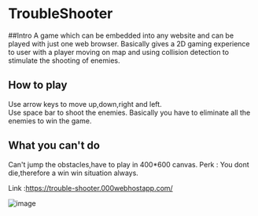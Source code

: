 # TroubleShooter

##Intro
A game which can be embedded into any website and can be played with just one web browser. Basically gives a 2D gaming experience to user with a player moving on map and using collision detection to stimulate the shooting of enemies. 

## How to play

Use arrow keys to move up,down,right and left.<br>
Use space bar to shoot the enemies.
Basically you have to eliminate all the enemies to win the game.

## What you can't do
  Can't jump the obstacles,have to play in 400*600 canvas.
  Perk : You dont die,therefore a win win situation always.
  
 Link :https://trouble-shooter.000webhostapp.com/ 
  
![image](https://user-images.githubusercontent.com/54333191/129474990-2318b29d-92c2-4904-8a7a-d8ba5e33d80d.png)

